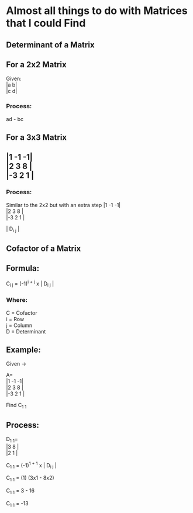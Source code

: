 <H1>Almost all things to do with Matrices that I could Find</H1>

## Determinant of a Matrix

<H2>For a 2x2 Matrix</H2>
Given:<br>
|a b|<br>
|c d|

<H3>Process:</H3>

ad - bc

<H2>For a 3x3 Matrix<H2>

|1 -1 -1|<br>
|2 3 8 |<br>
|-3 2 1 |

<H3>Process:</H3>

Similar to the 2x2 but with an extra step
|1 -1 -1|<br>
|2 3 8 |<br>
|-3 2 1 |

| D<sub>i j</sub> |

## Cofactor of a Matrix

<H2>Formula:</H2>
C<sub>i j</sub> = (-1)<sup>i + j</sup> x | D<sub>i j</sub> |

<H3>Where:</H3>
C = Cofactor<br>
i = Row<br>
j = Column<br>
D = Determinant

<H2>Example:</H2>
Given ->

A=<br>
|1 -1 -1|<br>
|2 3 8 |<br>
|-3 2 1 |

Find C<sub>1 1</sub>

<H2>Process:</H2>

D<sub>1 1</sub>=<br>
|3 8 |<br>
|2 1 |

C<sub>1 1</sub> = (-1)<sup>1 + 1</sup> x | D<sub>i j</sub> |

C<sub>1 1</sub> = (1) (3x1 - 8x2)

C<sub>1 1</sub> = 3 - 16

C<sub>1 1</sub> = -13
